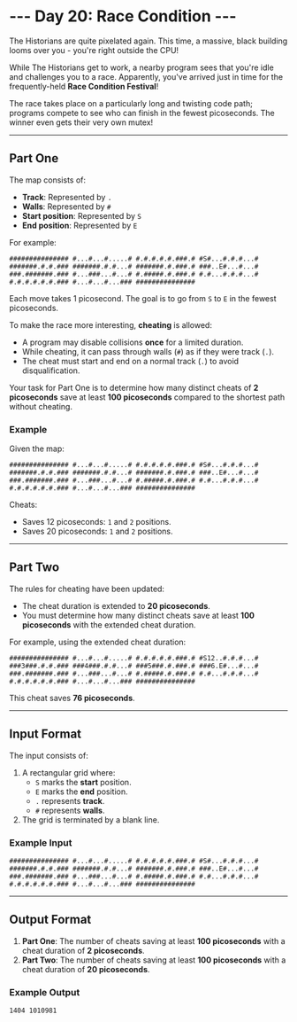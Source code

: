 # --- Day 20: Race Condition ---

The Historians are quite pixelated again. This time, a massive, black building looms over you - you're right outside the CPU!

While The Historians get to work, a nearby program sees that you're idle and challenges you to a race. Apparently, you've arrived just in time for the frequently-held **Race Condition Festival**!

The race takes place on a particularly long and twisting code path; programs compete to see who can finish in the fewest picoseconds. The winner even gets their very own mutex!

---

## Part One

The map consists of:
- **Track**: Represented by `.`
- **Walls**: Represented by `#`
- **Start position**: Represented by `S`
- **End position**: Represented by `E`

For example:

```
############### #...#...#.....# #.#.#.#.#.###.# #S#...#.#.#...# #######.#.#.### #######.#.#...# #######.#.###.# ###..E#...#...# ###.#######.### #...###...#...# #.#####.#.###.# #.#...#.#.#...# #.#.#.#.#.#.### #...#...#...### ###############
```

Each move takes 1 picosecond. The goal is to go from `S` to `E` in the fewest picoseconds. 

To make the race more interesting, **cheating** is allowed:
- A program may disable collisions **once** for a limited duration.
- While cheating, it can pass through walls (`#`) as if they were track (`.`).
- The cheat must start and end on a normal track (`.`) to avoid disqualification.

Your task for Part One is to determine how many distinct cheats of **2 picoseconds** save at least **100 picoseconds** compared to the shortest path without cheating.

### Example

Given the map:

```
############### #...#...#.....# #.#.#.#.#.###.# #S#...#.#.#...# #######.#.#.### #######.#.#...# #######.#.###.# ###..E#...#...# ###.#######.### #...###...#...# #.#####.#.###.# #.#...#.#.#...# #.#.#.#.#.#.### #...#...#...### ###############
```

Cheats:
- Saves 12 picoseconds: `1` and `2` positions.
- Saves 20 picoseconds: `1` and `2` positions.

---

## Part Two

The rules for cheating have been updated:
- The cheat duration is extended to **20 picoseconds**.
- You must determine how many distinct cheats save at least **100 picoseconds** with the extended cheat duration.

For example, using the extended cheat duration:

```
############### #...#...#.....# #.#.#.#.#.###.# #S12..#.#.#...# ###3###.#.#.### ###4###.#.#...# ###5###.#.###.# ###6.E#...#...# ###.#######.### #...###...#...# #.#####.#.###.# #.#...#.#.#...# #.#.#.#.#.#.### #...#...#...### ###############
```

This cheat saves **76 picoseconds**.

---

## Input Format

The input consists of:
1. A rectangular grid where:
    - `S` marks the **start** position.
    - `E` marks the **end** position.
    - `.` represents **track**.
    - `#` represents **walls**.
2. The grid is terminated by a blank line.

### Example Input

```
############### #...#...#.....# #.#.#.#.#.###.# #S#...#.#.#...# #######.#.#.### #######.#.#...# #######.#.###.# ###..E#...#...# ###.#######.### #...###...#...# #.#####.#.###.# #.#...#.#.#...# #.#.#.#.#.#.### #...#...#...### ###############
```

---

## Output Format

1. **Part One**: The number of cheats saving at least **100 picoseconds** with a cheat duration of **2 picoseconds**.
2. **Part Two**: The number of cheats saving at least **100 picoseconds** with a cheat duration of **20 picoseconds**.

### Example Output

```
1404 1010981
```